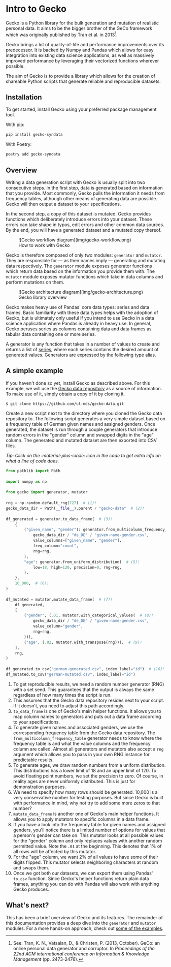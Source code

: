 # Intro to Gecko

Gecko is a Python library for the bulk generation and mutation of realistic personal data.
It aims to be the bigger brother of the GeCo framework which was originally published by Tran et al. in 2013[^1].

Gecko brings a lot of quality-of-life and performance improvements over its predecessor.
It is backed by Numpy and Pandas which allows for easy integration into existing data science applications, as well as
massively improved performance by leveraging their vectorized functions wherever possible.

The aim of Gecko is to provide a library which allows for the creation of shareable Python scripts that generate
reliable and reproducible datasets.

## Installation

To get started, install Gecko using your preferred package management tool.

With pip:

```bash
pip install gecko-syndata
```

With Poetry:

```bash
poetry add gecko-syndata
```

## Overview

Writing a data generation script with Gecko is usually split into two consecutive steps.
In the first step, data is generated based on information that you provide.
Most commonly, Gecko pulls the information it needs from frequency tables, although other means of generating data
are possible.
Gecko will then output a dataset to your specifications.

In the second step, a copy of this dataset is mutated.
Gecko provides functions which deliberately introduce errors into your dataset.
These errors can take shape in typos, edit errors and other common data sources.
By the end, you will have a generated dataset and a mutated copy thereof.

<figure markdown>
![Gecko workflow diagram](img/gecko-workflow.png)
<figcaption>How to work with Gecko</figcaption>
</figure>

Gecko is therefore composed of only two modules: `generator` and `mutator`.
They are responsible for &mdash; as their names imply &mdash; generating and mutating data respectively.
The `generator` module exposes generator functions which return data based on the information you provide them with.
The `mutator` module exposes mutator functions which take in data columns and perform mutations on them.

<figure markdown>
![Gecko architecture diagram](img/gecko-architecture.png)
<figcaption>Gecko library overview</figcaption>
</figure>

Gecko makes heavy use of Pandas' core data types: series and data frames.
Basic familiarity with these data types helps with the adoption of Gecko, but is ultimately only useful if you intend
to use Gecko in a data science application where Pandas is already in heavy use.
In general, Gecko peruses series as columns containing data and data frames as tabular data containing one or more
series.

A generator is any function that takes in a number of values to create and returns a list
of [series](https://pandas.pydata.org/pandas-docs/stable/reference/series.html), where each series contains the desired
amount of generated values.
Generators are expressed by the following type alias.

## A simple example

If you haven't done so yet, install Gecko as described above.
For this example, we will use the [Gecko data repository](https://github.com/ul-mds/gecko-data) as a source of
information.
To make use of it, simply obtain a copy of it by cloning it.

```
$ git clone https://github.com/ul-mds/gecko-data.git
```

Create a new script next to the directory where you cloned the Gecko data repository to.
The following script generates a very simple dataset based on a frequency table of German given names and assigned
genders.
Once generated, the dataset is run through a couple generators that introduce random errors in the "gender"
column and swapped digits in the "age" column.
The generated and mutated dataset are then exported into CSV files.

_Tip: Click on the :material-plus-circle: icon in the code to get extra info on what a line of code does._

```python
from pathlib import Path

import numpy as np

from gecko import generator, mutator

rng = np.random.default_rng(727)  # (1)!
gecko_data_dir = Path(__file__).parent / "gecko-data"  # (2)!

df_generated = generator.to_data_frame(  # (3)!
    {
        ("given_name", "gender"): generator.from_multicolumn_frequency_table(  # (4)!
            gecko_data_dir / "de_DE" / "given-name-gender.csv",
            value_columns=["given_name", "gender"],
            freq_column="count",
            rng=rng,
        ),
        "age": generator.from_uniform_distribution(  # (5)!
            low=18, high=120, precision=0, rng=rng,
        ),
    },
    10_000,  # (6)!
)

df_mutated = mutator.mutate_data_frame(  # (7)!
    df_generated,
    [
        ("gender", (.01, mutator.with_categorical_values(  # (8)!
            gecko_data_dir / "de_DE" / "given-name-gender.csv",
            value_column="gender",
            rng=rng,
        ))),
        ("age", (.02, mutator.with_transpose(rng))),  # (9)!
    ],
    rng,
)

df_generated.to_csv("german-generated.csv", index_label="id")  # (10)!
df_mutated.to_csv("german-mutated.csv", index_label="id")
```

1. To get reproducible results, we need a random number generator (RNG) with a set seed. This guarantees that the output
   is always the same regardless of how many times the script is run.
2. This assumes that the Gecko data repository resides next to your script. If it doesn't, you need to adjust this path
   accordingly.
3. `to_data_frame` is one of Gecko's main helper functions. It allows you to map column names to generators and puts out
   a data frame according to your specifications.
4. To generate given names and associated genders, we use the corresponding frequency table from the Gecko data
   repository. The `from_multicolumn_frequency_table` generator needs to know where the frequency table is and what the
   value columns and the frequency column are called. Almost all generators and mutators also accept a `rng` argument
   which allows you to pass in your own RNG instance for predictable results.
5. To generate ages, we draw random numbers from a uniform distribution. This distributions has a lower limit of 18 and
   an upper limit of 120. To avoid floating point numbers, we set the precision to zero. Of course, in reality ages are
   never uniformly distributed. This is just for demonstration purposes.
6. We need to specify how many rows should be generated. 10,000 is a very conservative number for testing purposes. But
   since Gecko is built with performance in mind, why not try to add some more zeros to that number?
7. `mutate_data_frame` is another one of Gecko's main helper functions. It allows you to apply mutators to specific
   columns in a data frame.
8. If you have a look into the frequency table for given names and assigned genders, you'll notice there is a limited
   number of options for values that a person's gender can take on. This mutator looks at all possible values for the
   "gender" column and only replaces values with another random permitted value. Note the `.01` at the beginning. This
   denotes that 1% of all rows will be affected by this mutator.
9. For the "age" column, we want 2% of all values to have some of their digits flipped. This mutator selects neighboring
   characters at random and swaps them.
10. Once we got both our datasets, we can export them using Pandas' `to_csv` function. Since Gecko's helper functions
    return plain data frames, anything you can do with Pandas will also work with anything Gecko produces.

## What's next?

This has been a brief overview of Gecko and its features.
The remainder of this documentation provides a deep dive into the `generator` and `mutator` modules.
For a more hands-on approach, check out [some of the examples](examples/german.md).

[^1]: See: Tran, K. N., Vatsalan, D., & Christen, P. (2013, October). GeCo: an online personal data generator and
corruptor. In *Proceedings of the 22nd ACM international conference on Information & Knowledge Management* (pp.
2473-2476).